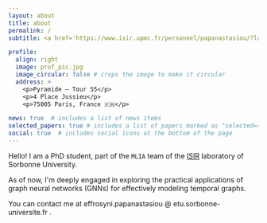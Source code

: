 ```yaml
---
layout: about
title: about
permalink: /
subtitle: <a href='https://www.isir.upmc.fr/personnel/papanastasiou/?lang=en'>MLIA team, ISIR</a>

profile:
  align: right
  image: prof_pic.jpg
  image_circular: false # crops the image to make it circular
  address: >
    <p>Pyramide – Tour 55</p>
    <p>4 Place Jussieu</p>
    <p>75005 Paris, France 🇫🇷</p>

news: true  # includes a list of news items
selected_papers: true # includes a list of papers marked as "selected={true}"
social: true  # includes social icons at the bottom of the page
---
```


Hello! I am a PhD student, part of the `MLIA` team of the [ISIR](https://www.isir.upmc.fr/) laboratory of Sorbonne University.

As of now, I'm deeply engaged in exploring the practical applications of graph neural networks (GNNs) for effectively modeling temporal graphs.

You can contact me at effrosyni.papanastasiou @ etu.sorbonne-universite.fr .
